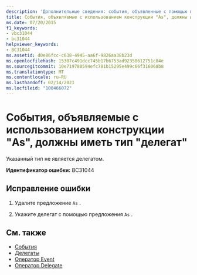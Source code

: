 ```yaml
---
description: 'Дополнительные сведения: события, объявленные с помощью предложения "AS", должны иметь тип делегата'
title: События, объявляемые с использованием конструкции "As", должны иметь тип "делегат"
ms.date: 07/20/2015
f1_keywords:
- vbc31044
- bc31044
helpviewer_keywords:
- BC31044
ms.assetid: d0e86fcc-c638-4945-aa6f-9826aa38b23d
ms.openlocfilehash: 15307c491dcc745b17b6753ad92358612751c84e
ms.sourcegitcommit: 10e719780594efc781b15295e499c66f316068b8
ms.translationtype: MT
ms.contentlocale: ru-RU
ms.lasthandoff: 02/14/2021
ms.locfileid: "100466072"
---
```

# <a name="events-declared-with-an-as-clause-must-have-a-delegate-type"></a>События, объявляемые с использованием конструкции "As", должны иметь тип "делегат"

Указанный тип не является делегатом.  
  
 **Идентификатор ошибки:** BC31044  
  
## <a name="to-correct-this-error"></a>Исправление ошибки  
  
1. Удалите предложение `As` .  
  
2. Укажите делегат с помощью предложения `As` .  
  
## <a name="see-also"></a>См. также

- [События](../programming-guide/language-features/events/index.md)
- [Делегаты](../programming-guide/language-features/delegates/index.md)
- [Оператор Event](../language-reference/statements/event-statement.md)
- [Оператор Delegate](../language-reference/statements/delegate-statement.md)
